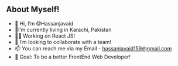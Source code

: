 ## About Myself!
- 👋  Hi, I’m @Hassanjavaid
- 👀I’m currently living in Karachi, Pakistan
- 👩‍💻 Working on React JS!
- 💞️ I’m looking to collaborate with a team!
- 📫 You can reach me via my Email - hassanjavaid159@gmail.com
- 🎯 Goal: To be a better FrontEnd  Web Developer!

